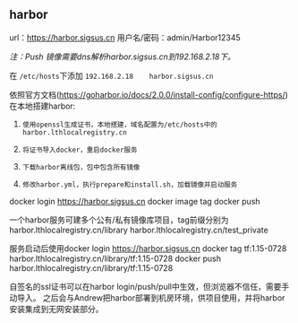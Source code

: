 
harbor
------------------------------------------------------


url：https://harbor.sigsus.cn
用户名/密码：admin/Harbor12345

*注：Push 镜像需要dns解析harbor.sigsus.cn到192.168.2.18下。*

在 `/etc/hosts`下添加  `192.168.2.18    harbor.sigsus.cn` 


依照官方文档(https://goharbor.io/docs/2.0.0/install-config/configure-https/)在本地搭建harbor:
1.     使用openssl生成证书，本地搭建，域名配置为/etc/hosts中的harbor.lthlocalregistry.cn
2.     将证书导入docker，重启docker服务
3.     下载harbor离线包，包中包含所有镜像
4.     修改harbor.yml，执行prepare和install.sh，加载镜像并启动服务

 
docker login https://harbor.sigsus.cn
docker image tag 
docker push 


一个harbor服务可建多个公有/私有镜像库项目，tag前缀分别为
harbor.lthlocalregistry.cn/library
harbor.lthlocalregistry.cn/test_private


服务启动后使用docker login https://harbor.sigsus.cn
docker tag tf:1.15-0728  harbor.lthlocalregistry.cn/library/tf:1.15-0728
docker push harbor.lthlocalregistry.cn/library/tf:1.15-0728

自签名的ssl证书可以在harbor login/push/pull中生效，但浏览器不信任，需要手动导入。
之后会与Andrew把harbor部署到机房环境，供项目使用，并将harbor安装集成到无网安装部分。
